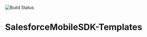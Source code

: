 ![Build Status](https://forcedotcom.github.io/SalesforceMobileSDK-TestResults/Templates-results/dev/latest/buildstatus.svg)

# SalesforceMobileSDK-Templates
